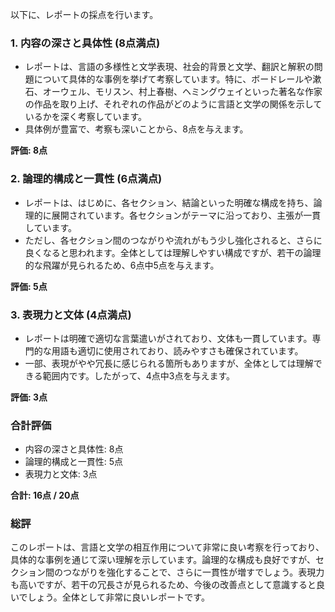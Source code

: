 以下に、レポートの採点を行います。

### 1. 内容の深さと具体性 (8点満点)
- レポートは、言語の多様性と文学表現、社会的背景と文学、翻訳と解釈の問題について具体的な事例を挙げて考察しています。特に、ボードレールや漱石、オーウェル、モリスン、村上春樹、ヘミングウェイといった著名な作家の作品を取り上げ、それぞれの作品がどのように言語と文学の関係を示しているかを深く考察しています。
- 具体例が豊富で、考察も深いことから、8点を与えます。

**評価: 8点**

### 2. 論理的構成と一貫性 (6点満点)
- レポートは、はじめに、各セクション、結論といった明確な構成を持ち、論理的に展開されています。各セクションがテーマに沿っており、主張が一貫しています。
- ただし、各セクション間のつながりや流れがもう少し強化されると、さらに良くなると思われます。全体としては理解しやすい構成ですが、若干の論理的な飛躍が見られるため、6点中5点を与えます。

**評価: 5点**

### 3. 表現力と文体 (4点満点)
- レポートは明確で適切な言葉遣いがされており、文体も一貫しています。専門的な用語も適切に使用されており、読みやすさも確保されています。
- 一部、表現がやや冗長に感じられる箇所もありますが、全体としては理解できる範囲内です。したがって、4点中3点を与えます。

**評価: 3点**

### 合計評価
- 内容の深さと具体性: 8点
- 論理的構成と一貫性: 5点
- 表現力と文体: 3点

**合計: 16点 / 20点**

### 総評
このレポートは、言語と文学の相互作用について非常に良い考察を行っており、具体的な事例を通じて深い理解を示しています。論理的な構成も良好ですが、セクション間のつながりを強化することで、さらに一貫性が増すでしょう。表現力も高いですが、若干の冗長さが見られるため、今後の改善点として意識すると良いでしょう。全体として非常に良いレポートです。